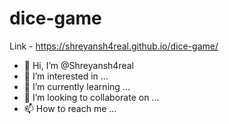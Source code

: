 # dice-game
Link - https://shreyansh4real.github.io/dice-game/
- 👋 Hi, I’m @Shreyansh4real
- 👀 I’m interested in ...
- 🌱 I’m currently learning ...
- 💞️ I’m looking to collaborate on ...
- 📫 How to reach me ...
